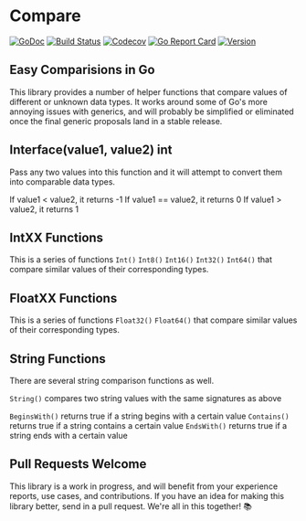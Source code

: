 # Compare

[![GoDoc](https://img.shields.io/badge/go-documentation-blue.svg?style=flat-square)](http://pkg.go.dev/github.com/benpate/rosetta/compare)
[![Build Status](https://img.shields.io/github/workflow/status/benpate/rosetta/compare/Go/main)](https://github.com/benpate/rosetta/compare/actions/workflows/go.yml)
[![Codecov](https://img.shields.io/codecov/c/github/benpate/rosetta/compare.svg?style=flat-square)](https://codecov.io/gh/benpate/rosetta/compare)
[![Go Report Card](https://goreportcard.com/badge/github.com/benpate/rosetta/compare?style=flat-square)](https://goreportcard.com/report/github.com/benpate/rosetta/compare)
[![Version](https://img.shields.io/github/v/release/benpate/rosetta/compare?include_prereleases&style=flat-square&color=brightgreen)](https://github.com/benpate/rosetta/compare/releases)

## Easy Comparisions in Go

This library provides a number of helper functions that compare values of different or unknown data types.  It works around some of Go's more annoying issues with generics, and will probably be simplified or eliminated once the final generic proposals land in a stable release.

## Interface(value1, value2) int

Pass any two values into this function and it will attempt to convert them into comparable data types.

If value1 < value2, it returns -1
If value1 == value2, it returns 0
If value1 > value2, it returns 1

## IntXX Functions

This is a series of functions `Int()` `Int8()` `Int16()` `Int32()` `Int64()` that compare similar values of their corresponding types.

## FloatXX Functions

This is a series of functions `Float32()` `Float64()` that compare similar values of their corresponding types.

## String Functions

There are several string comparison functions as well.  

`String()` compares two string values with the same signatures as above

`BeginsWith()` returns true if a string begins with a certain value
`Contains()` returns true if a string contains a certain value
`EndsWith()` returns true if a string ends with a certain value

## Pull Requests Welcome

This library is a work in progress, and will benefit from your experience reports, use cases, and contributions.  If you have an idea for making this library better, send in a pull request.  We're all in this together! 📚
